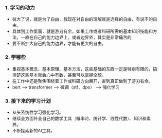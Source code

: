 ### 1. 学习的动力
* 往大了说，就是为了自由，我现在对自由的理解就是选择的自由，有说不的自由。
* 具体到工作里面，就是游刃有余，如果工作或者科研所需的基本知识技能和方法，一直在自己的能力边界上，或者边界外，其实是非常痛苦的
* 要不断扩大自己的能力边界，才能有更大的自由。
### 2. 学哪些
* 重视基本概念、基本原理、基本方法，这些基础的东西一定是特别有限的，搞清楚这些基本就会心中有数，甚至可以掌握全貌。
* 在工作中还是聚焦围绕着工作或科研方向展开，直到真正做到了游刃有余。
* bert --> transformer --> 微调（stf、dpo） --> 强化学习 
### 3. 接下来的学习计划
* 从头系统性学习强化学习。
* 继续全方面补全自己的数学工具（概率论、统计学、线性代数）、知识和素养。
* 不断探索新的AI工具。